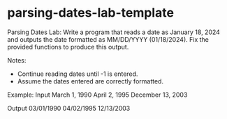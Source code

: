 # parsing-dates-lab-template
Parsing Dates Lab: Write a program that reads a date as January 18, 2024 and outputs the date formatted as MM/DD/YYYY (01/18/2024).
Fix the provided functions to produce this output.

Notes:
- Continue reading dates until -1 is entered.
- Assume the dates entered are correctly formatted.

Example:
Input
March 1, 1990
April 2, 1995
December 13, 2003

Output
03/01/1990
04/02/1995
12/13/2003
